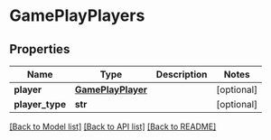 # GamePlayPlayers

## Properties
Name | Type | Description | Notes
------------ | ------------- | ------------- | -------------
**player** | [**GamePlayPlayer**](GamePlayPlayer.md) |  | [optional] 
**player_type** | **str** |  | [optional] 

[[Back to Model list]](../README.md#documentation-for-models) [[Back to API list]](../README.md#documentation-for-api-endpoints) [[Back to README]](../README.md)

